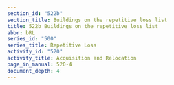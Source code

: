 ```yaml
---
section_id: "522b"
section_title: Buildings on the repetitive loss list
title: 522b Buildings on the repetitive loss list
abbr: bRL
series_id: "500"
series_title: Repetitive Loss
activity_id: "520"
activity_title: Acquisition and Relocation
page_in_manual: 520-4
document_depth: 4
---
```


